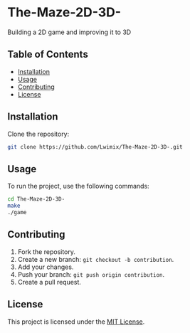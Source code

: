 # The-Maze-2D-3D-
Building a 2D game and improving it to 3D

## Table of Contents
- [Installation](#installation)
- [Usage](#usage)
- [Contributing](#contributing)
- [License](#license)

## Installation
Clone the repository:
```bash
git clone https://github.com/Lwimix/The-Maze-2D-3D-.git
```

## Usage
To run the project, use the following commands:
```bash
cd The-Maze-2D-3D-
make
./game
```
## Contributing
1. Fork the repository.
2. Create a new branch: `git checkout -b contribution`.
3. Add your changes.
4. Push your branch: `git push origin contribution`.
5. Create a pull request.

## License
This project is licensed under the [MIT License](https://rem.mit-license.org/+MIT).
